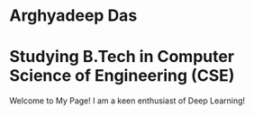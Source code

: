 # Arghyadeep Das
# Studying B.Tech in Computer Science of Engineering (CSE)
Welcome to My Page!
I am a keen enthusiast of Deep Learning!
